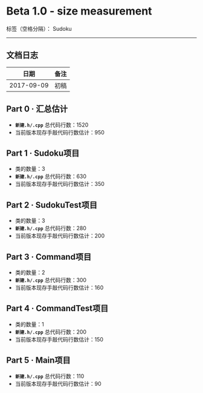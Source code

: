 ﻿# Beta 1.0 - size measurement

标签（空格分隔）： Sudoku

---

## **文档日志**

| 日期       | 备注       |
| ---------- | ---------- |
| 2017-09-09 | 初稿       |


## **Part 0 · 汇总估计**

- **`新建.h/.cpp`** 总代码行数：1520
- 当前版本现存手敲代码行数估计：950

## **Part 1 · Sudoku项目**

- 类的数量：3
- **`新建.h/.cpp`** 总代码行数：630
- 当前版本现存手敲代码行数估计：350

## **Part 2 · SudokuTest项目**

- 类的数量：3
- **`新建.h/.cpp`** 总代码行数：280
- 当前版本现存手敲代码行数估计：200

## **Part 3 · Command项目**

- 类的数量：2
- **`新建.h/.cpp`** 总代码行数：300
- 当前版本现存手敲代码行数估计：160

## **Part 4 · CommandTest项目**

- 类的数量：1
- **`新建.h/.cpp`** 总代码行数：200
- 当前版本现存手敲代码行数估计：150

## **Part 5 · Main项目**

- **`新建.h/.cpp`** 总代码行数：110
- 当前版本现存手敲代码行数估计：90

